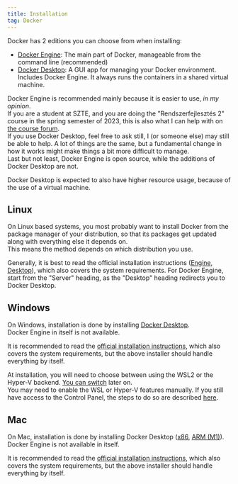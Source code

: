 ```yaml
---
title: Installation
tag: Docker
---
```


Docker has 2 editions you can choose from when installing:
- [Docker Engine](https://docs.docker.com/engine/): The main part of Docker, manageable from the command line (recommended)
- [Docker Desktop](https://docs.docker.com/desktop/): A GUI app for managing your Docker environment. Includes Docker Engine. It always runs the containers in a shared virtual machine.

Docker Engine is recommended mainly because it is easier to use, _in my opinion_.  
If you are a student at SZTE, and you are doing the "Rendszerfejlesztés 2" course in the spring semester of 2023, this is also what I can help with on [the course forum](https://www.coosp.etr.u-szeged.hu/Scene-718272/Forum-2760968).  
If you use Docker Desktop, feel free to ask still, I (or someone else) may still be able to help.
A lot of things are the same, but a fundamental change in how it works might make things a bit more difficult to manage.  
Last but not least, Docker Engine is open source, while the additions of Docker Desktop are not.

Docker Desktop is expected to also have higher resource usage, because of the use of a virtual machine.

## Linux

On Linux based systems, you most probably want to install Docker from the package manager of your distribution, so that its packages get updated along with everything else it depends on.  
This means the method depends on which distribution you use.

Generally, it is best to read the official installation instructions ([Engine](https://docs.docker.com/engine/install/#server), [Desktop](https://docs.docker.com/desktop/install/linux-install/)), which also covers the system requirements.
For Docker Engine, start from the "Server" heading, as the "Desktop" heading redirects you to Docker Desktop.

## Windows

On Windows, installation is done by installing [Docker Desktop](https://desktop.docker.com/win/main/amd64/Docker%20Desktop%20Installer.exe).  
Docker Engine in itself is not available.

It is recommended to read the [official installation instructions](https://docs.docker.com/desktop/install/windows-install/), which also covers the system requirements, but the above installer should handle everything by itself.

At installation, you will need to choose between using the WSL2 or the Hyper-V backend. [You can switch](https://docs.docker.com/desktop/faqs/windowsfaqs/#how-do-i-switch-between-windows-and-linux-containers) later on.  
You may need to enable the WSL or Hyper-V features manually. If you still have access to the Control Panel, the steps to do so are described [here](docker-windows-enabled-features.md).

## Mac

On Mac, installation is done by installing Docker Desktop ([x86]([](https://desktop.docker.com/mac/main/amd64/Docker.dmg)), [ARM (M1)](https://desktop.docker.com/mac/main/arm64/Docker.dmg)).  
Docker Engine is not available in itself.

It is recommended to read the [official installation instructions](https://docs.docker.com/desktop/install/mac-install/), which also covers the system requirements, but the above installer should handle everything by itself.